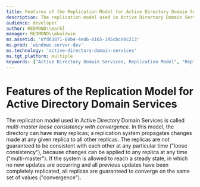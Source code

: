 ```yaml
---
title: Features of the Replication Model for Active Directory Domain Services
description: The replication model used in Active Directory Domain Services is called multi-master loose consistency with convergence.
audience: developer
author: REDMOND\\markl
manager: REDMOND\\mbaldwin
ms.assetid: '8fd63871-68b4-4ed6-8165-145cbc90c213'
ms.prod: 'windows-server-dev'
ms.technology: 'active-directory-domain-services'
ms.tgt_platform: multiple
keywords: ["Active Directory Domain Services, Replication Model", "Replication Model Features Active Directory"]
---
```


# Features of the Replication Model for Active Directory Domain Services

The replication model used in Active Directory Domain Services is called *multi-master loose consistency with convergence*. In this model, the directory can have many replicas; a replication system propagates changes made at any given replica to all other replicas. The replicas are not guaranteed to be consistent with each other at any particular time ("loose consistency"), because changes can be applied to any replica at any time ("multi-master"). If the system is allowed to reach a steady state, in which no new updates are occurring and all previous updates have been completely replicated, all replicas are guaranteed to converge on the same set of values ("convergence").

 

 




